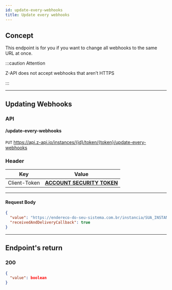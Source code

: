 ```yaml
---
id: update-every-webhooks
title: Update every webhooks
---
```


## Concept

This endpoint is for you if you want to change all webhooks to the same URL at once.

:::caution Attention

Z-API does not accept webhooks that aren’t HTTPS

:::

---

## Updating Webhooks

### API

#### /update-every-webhooks

`PUT` <https://api.z-api.io/instances/{id}/token/{token}/update-every-webhooks>

### Header

|      Key       |            Value            |
| :------------: |     :-----------------:     |
|  Client-Token  | **[ACCOUNT SECURITY TOKEN](../security/client-token)** |
---

#### Request Body

```json
{
  "value": "https://endereco-do-seu-sistema.com.br/instancia/SUA_INSTANCIA/status",
  "receivedAndDeliveryCallback": true
}
```

---

## Endpoint's return

### 200

```json
{
  "value": boolean
}
```
